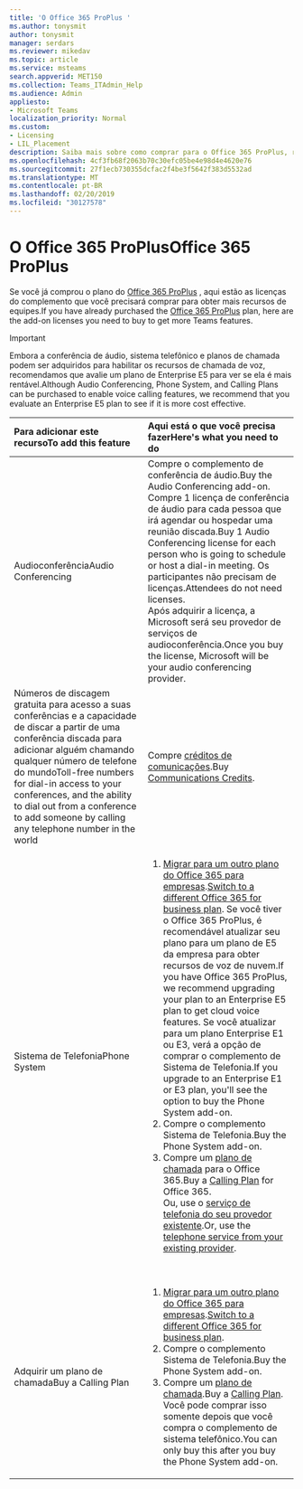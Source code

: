 ```yaml
---
title: 'O Office 365 ProPlus '
ms.author: tonysmit
author: tonysmit
manager: serdars
ms.reviewer: mikedav
ms.topic: article
ms.service: msteams
search.appverid: MET150
ms.collection: Teams_ITAdmin_Help
ms.audience: Admin
appliesto:
- Microsoft Teams
localization_priority: Normal
ms.custom:
- Licensing
- LIL_Placement
description: Saiba mais sobre como comprar para o Office 365 ProPlus, recursos e licenças de complemento.
ms.openlocfilehash: 4cf3fb68f2063b70c30efc05be4e98d4e4620e76
ms.sourcegitcommit: 27f1ecb730355dcfac2f4be3f5642f383d5532ad
ms.translationtype: MT
ms.contentlocale: pt-BR
ms.lasthandoff: 02/20/2019
ms.locfileid: "30127578"
---
```

# <a name="office-365-proplus"></a><span data-ttu-id="69204-103">O Office 365 ProPlus</span><span class="sxs-lookup"><span data-stu-id="69204-103">Office 365 ProPlus</span></span>

<span data-ttu-id="69204-104">Se você já comprou o plano do [Office 365 ProPlus](https://products.office.com/en/business/office-365-proplus-business-software) , aqui estão as licenças do complemento que você precisará comprar para obter mais recursos de equipes.</span><span class="sxs-lookup"><span data-stu-id="69204-104">If you have already purchased the [Office 365 ProPlus](https://products.office.com/en/business/office-365-proplus-business-software) plan, here are the add-on licenses you need to buy to get more Teams features.</span></span>

> [!IMPORTANT]
> <span data-ttu-id="69204-105">Embora a conferência de áudio, sistema telefônico e planos de chamada podem ser adquiridos para habilitar os recursos de chamada de voz, recomendamos que avalie um plano de Enterprise E5 para ver se ela é mais rentável.</span><span class="sxs-lookup"><span data-stu-id="69204-105">Although Audio Conferencing, Phone System, and Calling Plans can be purchased to enable voice calling features, we recommend that you evaluate an Enterprise E5 plan to see if it is more cost effective.</span></span>


|<span data-ttu-id="69204-106">Para adicionar este recurso</span><span class="sxs-lookup"><span data-stu-id="69204-106">To add this feature</span></span> |<span data-ttu-id="69204-107">Aqui está o que você precisa fazer</span><span class="sxs-lookup"><span data-stu-id="69204-107">Here's what you need to do</span></span> |
|:---------------------------|:--------------------------------|
|<span data-ttu-id="69204-108">Audioconferência</span><span class="sxs-lookup"><span data-stu-id="69204-108">Audio Conferencing</span></span> <br/> |<span data-ttu-id="69204-109">Compre o complemento de conferência de áudio.</span><span class="sxs-lookup"><span data-stu-id="69204-109">Buy the Audio Conferencing add-on.</span></span> <br/><span data-ttu-id="69204-110">Compre 1 licença de conferência de áudio para cada pessoa que irá agendar ou hospedar uma reunião discada.</span><span class="sxs-lookup"><span data-stu-id="69204-110">Buy 1 Audio Conferencing license for each person who is going to schedule or host a dial-in meeting.</span></span> <span data-ttu-id="69204-111">Os participantes não precisam de licenças.</span><span class="sxs-lookup"><span data-stu-id="69204-111">Attendees do not need licenses.</span></span> <br/><span data-ttu-id="69204-112">Após adquirir a licença, a Microsoft será seu provedor de serviços de audioconferência.</span><span class="sxs-lookup"><span data-stu-id="69204-112">Once you buy the license, Microsoft will be your audio conferencing provider.</span></span> |
|<span data-ttu-id="69204-113">Números de discagem gratuita para acesso a suas conferências e a capacidade de discar a partir de uma conferência discada para adicionar alguém chamando qualquer número de telefone do mundo</span><span class="sxs-lookup"><span data-stu-id="69204-113">Toll-free numbers for dial-in access to your conferences, and the ability to dial out from a conference to add someone by calling any telephone number in the world</span></span> <br/> |<span data-ttu-id="69204-114">Compre [créditos de comunicações](../set-up-communications-credits-for-your-organization.md).</span><span class="sxs-lookup"><span data-stu-id="69204-114">Buy [Communications Credits](../set-up-communications-credits-for-your-organization.md).</span></span>|
|<span data-ttu-id="69204-115">Sistema de Telefonia</span><span class="sxs-lookup"><span data-stu-id="69204-115">Phone System</span></span> <br/> |<ol><li><span data-ttu-id="69204-116">[Migrar para um outro plano do Office 365 para empresas](https://support.office.com/article/73318661-8f33-478b-bcc7-fb8d69dbb22a).</span><span class="sxs-lookup"><span data-stu-id="69204-116">[Switch to a different Office 365 for business plan](https://support.office.com/article/73318661-8f33-478b-bcc7-fb8d69dbb22a).</span></span> <span data-ttu-id="69204-117">Se você tiver o Office 365 ProPlus, é recomendável atualizar seu plano para um plano de E5 da empresa para obter recursos de voz de nuvem.</span><span class="sxs-lookup"><span data-stu-id="69204-117">If you have Office 365 ProPlus, we recommend upgrading your plan to an Enterprise E5 plan to get cloud voice features.</span></span> <span data-ttu-id="69204-118">Se você atualizar para um plano Enterprise E1 ou E3, verá a opção de comprar o complemento de Sistema de Telefonia.</span><span class="sxs-lookup"><span data-stu-id="69204-118">If you upgrade to an Enterprise E1 or E3 plan, you'll see the option to buy the Phone System add-on.</span></span> <br/></li><li><span data-ttu-id="69204-119">Compre o complemento Sistema de Telefonia.</span><span class="sxs-lookup"><span data-stu-id="69204-119">Buy the Phone System add-on.</span></span> <br/></li><li><span data-ttu-id="69204-120">Compre um [plano de chamada](../calling-plans-for-office-365.md) para o Office 365.</span><span class="sxs-lookup"><span data-stu-id="69204-120">Buy a [Calling Plan](../calling-plans-for-office-365.md) for Office 365.</span></span> <br/><span data-ttu-id="69204-121">Ou, use o [serviço de telefonia do seu provedor existente](microsoft-teams-add-on-licensing.md#bkmk_existing).</span><span class="sxs-lookup"><span data-stu-id="69204-121">Or, use the [telephone service from your existing provider](microsoft-teams-add-on-licensing.md#bkmk_existing).</span></span></li></ol>  <br/> |
|<span data-ttu-id="69204-122">Adquirir um plano de chamada</span><span class="sxs-lookup"><span data-stu-id="69204-122">Buy a Calling Plan</span></span> <br/> |<ol><li><span data-ttu-id="69204-123">[Migrar para um outro plano do Office 365 para empresas](https://support.office.com/article/73318661-8f33-478b-bcc7-fb8d69dbb22a).</span><span class="sxs-lookup"><span data-stu-id="69204-123">[Switch to a different Office 365 for business plan](https://support.office.com/article/73318661-8f33-478b-bcc7-fb8d69dbb22a).</span></span> <br/></li><li><span data-ttu-id="69204-124">Compre o complemento Sistema de Telefonia.</span><span class="sxs-lookup"><span data-stu-id="69204-124">Buy the Phone System add-on.</span></span></li><li><span data-ttu-id="69204-125">Compre um [plano de chamada](../calling-plans-for-office-365.md).</span><span class="sxs-lookup"><span data-stu-id="69204-125">Buy a [Calling Plan](../calling-plans-for-office-365.md).</span></span><br/> <span data-ttu-id="69204-126">Você pode comprar isso somente depois que você compra o complemento de sistema telefônico.</span><span class="sxs-lookup"><span data-stu-id="69204-126">You can only buy this after you buy the Phone System add-on.</span></span> <br/> |
   
